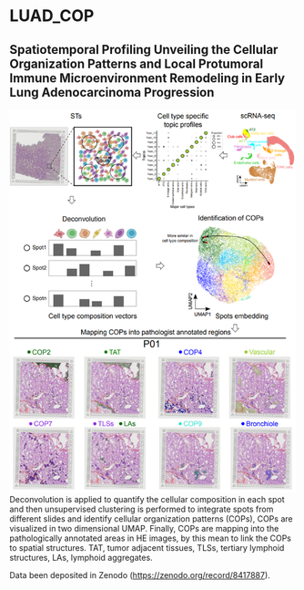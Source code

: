 # LUAD_COP
## Spatiotemporal Profiling Unveiling the Cellular Organization Patterns and Local Protumoral Immune Microenvironment Remodeling in Early Lung Adenocarcinoma Progression
![Analysis pipeline](https://github.com/haojiechen94/LUAD_COPs/blob/master/images/analysis_pipeline.png)
Deconvolution is applied to quantify the cellular composition in each spot and then unsupervised clustering is performed to integrate spots from different slides and identify cellular organization patterns (COPs), COPs are visualized in two dimensional UMAP. Finally, COPs are mapping into the pathologically annotated areas in HE images, by this mean to link the COPs to spatial structures. TAT, tumor adjacent tissues, TLSs, tertiary lymphoid structures, LAs, lymphoid aggregates.


Data been deposited in Zenodo (https://zenodo.org/record/8417887).
